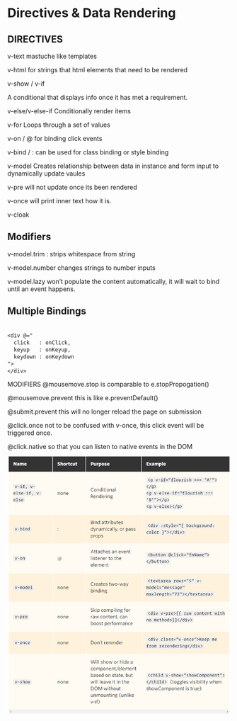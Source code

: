 # Directives & Data Rendering

## DIRECTIVES
v-text
mastuche like templates

v-html
for strings that html elements that need to be rendered

v-show / v-if

A conditional that displays info once it has met a requirement. 

v-else/v-else-if
Conditionally render items

v-for
Loops through a set of values 

v-on / @
for binding click events 


v-bind / :
can be used for class binding or style binding


v-model
Creates relationship between data in instance and form input to dynamically update vaules

v-pre 
will not update once its been rendered

v-once 
will print inner text how it is.


v-cloak

## Modifiers

v-model.trim : strips whitespace from string

v-model.number changes strings to number inputs

v-model.lazy won’t populate the content automatically, it will wait to bind until an event happens. 

## Multiple Bindings

```

<div @="
  click   : onClick,
  keyup   : onKeyup,
  keydown : onKeydown
">
</div> 

```


MODIFIERS
@mousemove.stop is comparable to e.stopPropogation()

@mousemove.prevent this is like e.preventDefault()

@submit.prevent this will no longer reload the page on submission

@click.once not to be confused with v-once, this click event will be triggered once.

@click.native so that you can listen to native events in the DOM

![Image of directives](https://github.com/AmoDinho/vuejs-notes/raw/master/screenshot-css-tricks.com-2018.08.21-12-29-12.png)

